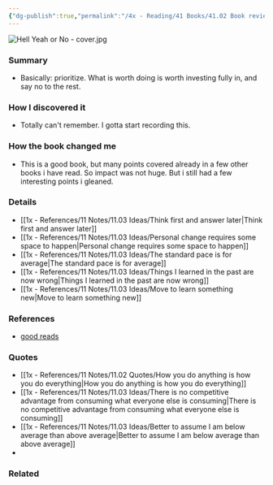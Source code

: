 ```yaml
---
{"dg-publish":true,"permalink":"/4x - Reading/41 Books/41.02 Book reviews/Hell Yeah or No - Whats Worth Doing - Derek Sivers/","title":"Hell Yeah or No - Whats Worth Doing - Derek Sivers","noteIcon":"","created":"2023-07-02T11:42:49.000+03:00","updated":"2024-02-14T20:17:40.796+03:00"}
---
```



![Hell Yeah or No - cover.jpg](/img/user/4x%20-%20Reading/41%20Books/41.02%20Book%20reviews/Hell%20Yeah%20or%20No%20-%20cover.jpg)

### Summary
- Basically: prioritize. What is worth doing is worth investing fully in, and say no to the rest.

### How I discovered it
- Totally can't remember. I gotta start recording this.

### How the book changed me
- This is a good book, but many points covered already in a few other books i have read. So impact was not huge. But i still had a few interesting points i gleaned.

### Details
- [[1x - References/11 Notes/11.03 Ideas/Think first and answer later\|Think first and answer later]]
- [[1x - References/11 Notes/11.03 Ideas/Personal change requires some space to happen\|Personal change requires some space to happen]]
- [[1x - References/11 Notes/11.03 Ideas/The standard pace is for average\|The standard pace is for average]]
- [[1x - References/11 Notes/11.03 Ideas/Things I learned in the past are now wrong\|Things I learned in the past are now wrong]]
- [[1x - References/11 Notes/11.03 Ideas/Move to learn something new\|Move to learn something new]]

### References
- [good reads](https://www.goodreads.com/book/show/52523856-hell-yeah-or-no)

### Quotes
- [[1x - References/11 Notes/11.02 Quotes/How you do anything is how you do everything\|How you do anything is how you do everything]]
- [[1x - References/11 Notes/11.03 Ideas/There is no competitive advantage from consuming what everyone else is consuming\|There is no competitive advantage from consuming what everyone else is consuming]]
- [[1x - References/11 Notes/11.03 Ideas/Better to assume I am below average than above average\|Better to assume I am below average than above average]]
- 

### Related

